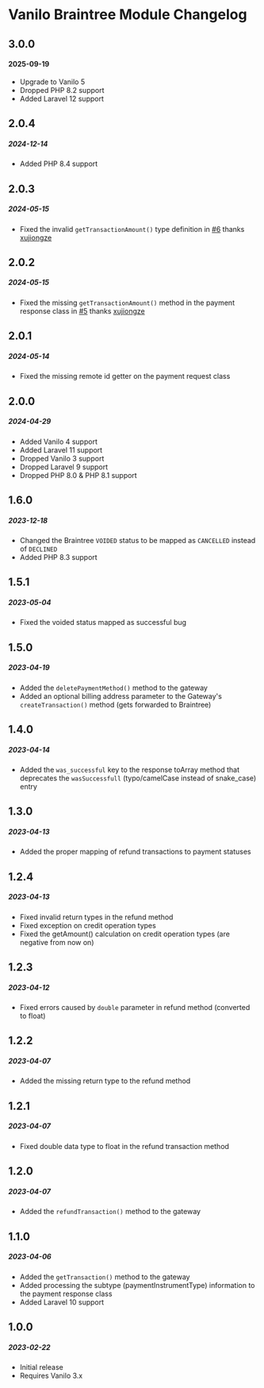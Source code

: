 # Vanilo Braintree Module Changelog

## 3.0.0
#### 2025-09-19

- Upgrade to Vanilo 5
- Dropped PHP 8.2 support
- Added Laravel 12 support

## 2.0.4
##### 2024-12-14

- Added PHP 8.4 support

## 2.0.3
##### 2024-05-15

- Fixed the invalid `getTransactionAmount()` type definition in [#6](https://github.com/vanilophp/braintree/pull/6) thanks [xujiongze](https://github.com/xujiongze)

## 2.0.2
##### 2024-05-15

- Fixed the missing `getTransactionAmount()` method in the payment response class in [#5](https://github.com/vanilophp/braintree/pull/5) thanks [xujiongze](https://github.com/xujiongze)

## 2.0.1
##### 2024-05-14

- Fixed the missing remote id getter on the payment request class

## 2.0.0
##### 2024-04-29

- Added Vanilo 4 support
- Added Laravel 11 support
- Dropped Vanilo 3 support
- Dropped Laravel 9 support
- Dropped PHP 8.0 & PHP 8.1 support

## 1.6.0
##### 2023-12-18

- Changed the Braintree `VOIDED` status to be mapped as `CANCELLED` instead of `DECLINED`
- Added PHP 8.3 support

## 1.5.1
##### 2023-05-04

- Fixed the voided status mapped as successful bug

## 1.5.0
##### 2023-04-19

- Added the `deletePaymentMethod()` method to the gateway
- Added an optional billing address parameter to the Gateway's `createTransaction()` method (gets forwarded to Braintree)

## 1.4.0
##### 2023-04-14

- Added the `was_successful` key to the response toArray method that deprecates the `wasSuccessfull` (typo/camelCase instead of snake_case) entry

## 1.3.0
##### 2023-04-13

- Added the proper mapping of refund transactions to payment statuses

## 1.2.4
##### 2023-04-13

- Fixed invalid return types in the refund method
- Fixed exception on credit operation types
- Fixed the getAmount() calculation on credit operation types (are negative from now on)

## 1.2.3
##### 2023-04-12

- Fixed errors caused by `double` parameter in refund method (converted to float)

## 1.2.2
##### 2023-04-07

- Added the missing return type to the refund method

## 1.2.1
##### 2023-04-07

- Fixed double data type to float in the refund transaction method

## 1.2.0
##### 2023-04-07

- Added the `refundTransaction()` method to the gateway

## 1.1.0
##### 2023-04-06

- Added the `getTransaction()` method to the gateway
- Added processing the subtype (paymentInstrumentType) information to the payment response class
- Added Laravel 10 support

## 1.0.0
##### 2023-02-22

- Initial release
- Requires Vanilo 3.x
